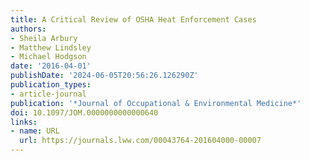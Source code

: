```yaml
---
title: A Critical Review of OSHA Heat Enforcement Cases
authors:
- Sheila Arbury
- Matthew Lindsley
- Michael Hodgson
date: '2016-04-01'
publishDate: '2024-06-05T20:56:26.126290Z'
publication_types:
- article-journal
publication: '*Journal of Occupational & Environmental Medicine*'
doi: 10.1097/JOM.0000000000000640
links:
- name: URL
  url: https://journals.lww.com/00043764-201604000-00007
---
```

